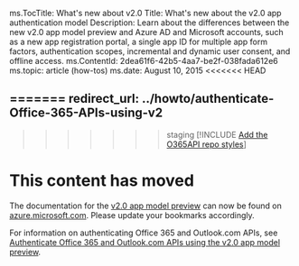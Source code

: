 ﻿ms.TocTitle: What's new about v2.0
Title: What's new about the v2.0 app authentication model
Description: Learn about the differences between the new v2.0 app model preview and Azure AD and Microsoft accounts, such as a new app registration portal, a single app ID for multiple app form factors, authentication scopes, incremental and dynamic user consent, and offline access.
ms.ContentId: 2dea61f6-42b5-4aa7-be2f-038fada612e6
ms.topic: article (how-tos)
ms.date: August 10, 2015
<<<<<<< HEAD

=======
redirect_url: ../howto/authenticate-Office-365-APIs-using-v2
---
>>>>>>> staging
[!INCLUDE [Add the O365API repo styles](../includes/controls/addo365apistyles.xml)]

# This content has moved

The documentation for the [v2.0 app model preview](https://azure.microsoft.com/en-us/documentation/articles/?service=active-directory&term=app+model+v2.0) can now be found on [azure.microsoft.com](https://azure.microsoft.com/). Please update your bookmarks accordingly.

For information on authenticating Office 365 and Outlook.com APIs, see [Authenticate Office 365 and Outlook.com APIs using the v2.0 app model preview](../howto/authenticate-Office-365-APIs-using-v2.md).


